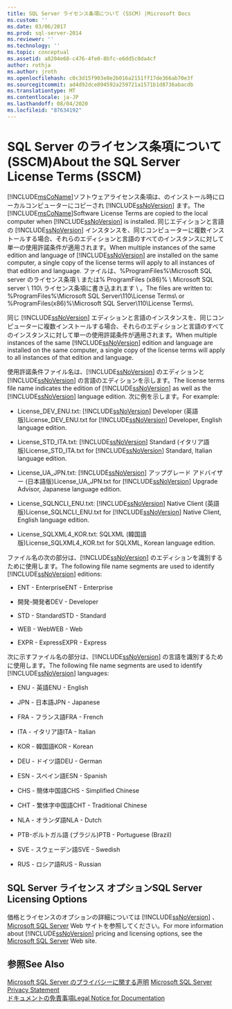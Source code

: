```yaml
---
title: SQL Server ライセンス条項について (SSCM) |Microsoft Docs
ms.custom: ''
ms.date: 03/06/2017
ms.prod: sql-server-2014
ms.reviewer: ''
ms.technology: ''
ms.topic: conceptual
ms.assetid: a8204e68-c476-4fe0-8bfc-e6dd5c0da4cf
author: rothja
ms.author: jroth
ms.openlocfilehash: c0c3d15f903e8e2b016a2151ff17de366ab70e3f
ms.sourcegitcommit: ad4d92dce894592a259721a1571b1d8736abacdb
ms.translationtype: MT
ms.contentlocale: ja-JP
ms.lasthandoff: 08/04/2020
ms.locfileid: "87634192"
---
```

# <a name="about-the-sql-server-license-terms-sscm"></a><span data-ttu-id="85eab-102">SQL Server のライセンス条項について (SSCM)</span><span class="sxs-lookup"><span data-stu-id="85eab-102">About the SQL Server License Terms (SSCM)</span></span>
  <span data-ttu-id="85eab-103">[!INCLUDE[msCoName](../../includes/msconame-md.md)]ソフトウェアライセンス条項は、のインストール時にローカルコンピューターにコピーされ [!INCLUDE[ssNoVersion](../../includes/ssnoversion-md.md)] ます。</span><span class="sxs-lookup"><span data-stu-id="85eab-103">The [!INCLUDE[msCoName](../../includes/msconame-md.md)]Software License Terms are copied to the local computer when [!INCLUDE[ssNoVersion](../../includes/ssnoversion-md.md)] is installed.</span></span> <span data-ttu-id="85eab-104">同じエディションと言語の [!INCLUDE[ssNoVersion](../../includes/ssnoversion-md.md)] インスタンスを、同じコンピューターに複数インストールする場合、それらのエディションと言語のすべてのインスタンスに対して単一の使用許諾条件が適用されます。</span><span class="sxs-lookup"><span data-stu-id="85eab-104">When multiple instances of the same edition and language of [!INCLUDE[ssNoVersion](../../includes/ssnoversion-md.md)] are installed on the same computer, a single copy of the license terms will apply to all instances of that edition and language.</span></span> <span data-ttu-id="85eab-105">ファイルは、%ProgramFiles%\Microsoft SQL server のライセンス条項 \ または% ProgramFiles (x86)% \ Microsoft SQL server \ 110\ ライセンス条項に書き込まれます \\ 。</span><span class="sxs-lookup"><span data-stu-id="85eab-105">The files are written to: %ProgramFiles%\Microsoft SQL Server\110\License Terms\ or %ProgramFiles(x86)%\Microsoft SQL Server\110\License Terms\\.</span></span>  
  
 <span data-ttu-id="85eab-106">同じ [!INCLUDE[ssNoVersion](../../includes/ssnoversion-md.md)] エディションと言語のインスタンスを、同じコンピューターに複数インストールする場合、それらのエディションと言語のすべてのインスタンスに対して単一の使用許諾条件が適用されます。</span><span class="sxs-lookup"><span data-stu-id="85eab-106">When multiple instances of the same [!INCLUDE[ssNoVersion](../../includes/ssnoversion-md.md)] edition and language are installed on the same computer, a single copy of the license terms will apply to all instances of that edition and language.</span></span>  
  
 <span data-ttu-id="85eab-107">使用許諾条件ファイル名は、[!INCLUDE[ssNoVersion](../../includes/ssnoversion-md.md)] のエディションと [!INCLUDE[ssNoVersion](../../includes/ssnoversion-md.md)] の言語のエディションを示します。</span><span class="sxs-lookup"><span data-stu-id="85eab-107">The license terms file name indicates the edition of [!INCLUDE[ssNoVersion](../../includes/ssnoversion-md.md)] as well as the [!INCLUDE[ssNoVersion](../../includes/ssnoversion-md.md)] language edition.</span></span> <span data-ttu-id="85eab-108">次に例を示します。</span><span class="sxs-lookup"><span data-stu-id="85eab-108">For example:</span></span>  
  
-   <span data-ttu-id="85eab-109">License_DEV_ENU.txt: [!INCLUDE[ssNoVersion](../../includes/ssnoversion-md.md)] Developer (英語版)</span><span class="sxs-lookup"><span data-stu-id="85eab-109">License_DEV_ENU.txt for [!INCLUDE[ssNoVersion](../../includes/ssnoversion-md.md)] Developer, English language edition.</span></span>  
  
-   <span data-ttu-id="85eab-110">License_STD_ITA.txt: [!INCLUDE[ssNoVersion](../../includes/ssnoversion-md.md)] Standard (イタリア語版)</span><span class="sxs-lookup"><span data-stu-id="85eab-110">License_STD_ITA.txt for [!INCLUDE[ssNoVersion](../../includes/ssnoversion-md.md)] Standard, Italian language edition.</span></span>  
  
-   <span data-ttu-id="85eab-111">License_UA_JPN.txt: [!INCLUDE[ssNoVersion](../../includes/ssnoversion-md.md)] アップグレード アドバイザー (日本語版)</span><span class="sxs-lookup"><span data-stu-id="85eab-111">License_UA_JPN.txt for [!INCLUDE[ssNoVersion](../../includes/ssnoversion-md.md)] Upgrade Advisor, Japanese language edition.</span></span>  
  
-   <span data-ttu-id="85eab-112">License_SQLNCLI_ENU.txt: [!INCLUDE[ssNoVersion](../../includes/ssnoversion-md.md)] Native Client (英語版)</span><span class="sxs-lookup"><span data-stu-id="85eab-112">License_SQLNCLI_ENU.txt for [!INCLUDE[ssNoVersion](../../includes/ssnoversion-md.md)] Native Client, English language edition.</span></span>  
  
-   <span data-ttu-id="85eab-113">License_SQLXML4_KOR.txt: SQLXML (韓国語版)</span><span class="sxs-lookup"><span data-stu-id="85eab-113">License_SQLXML4_KOR.txt for SQLXML, Korean language edition.</span></span>  
  
 <span data-ttu-id="85eab-114">ファイル名の次の部分は、[!INCLUDE[ssNoVersion](../../includes/ssnoversion-md.md)] のエディションを識別するために使用します。</span><span class="sxs-lookup"><span data-stu-id="85eab-114">The following file name segments are used to identify [!INCLUDE[ssNoVersion](../../includes/ssnoversion-md.md)] editions:</span></span>  
  
-   <span data-ttu-id="85eab-115">ENT - Enterprise</span><span class="sxs-lookup"><span data-stu-id="85eab-115">ENT - Enterprise</span></span>  
  
-   <span data-ttu-id="85eab-116">開発-開発者</span><span class="sxs-lookup"><span data-stu-id="85eab-116">DEV - Developer</span></span>  
  
-   <span data-ttu-id="85eab-117">STD - Standard</span><span class="sxs-lookup"><span data-stu-id="85eab-117">STD - Standard</span></span>  
  
-   <span data-ttu-id="85eab-118">WEB - Web</span><span class="sxs-lookup"><span data-stu-id="85eab-118">WEB - Web</span></span>  
  
-   <span data-ttu-id="85eab-119">EXPR - Express</span><span class="sxs-lookup"><span data-stu-id="85eab-119">EXPR - Express</span></span>  
  
 <span data-ttu-id="85eab-120">次に示すファイル名の部分は、[!INCLUDE[ssNoVersion](../../includes/ssnoversion-md.md)] の言語を識別するために使用します。</span><span class="sxs-lookup"><span data-stu-id="85eab-120">The following file name segments are used to identify [!INCLUDE[ssNoVersion](../../includes/ssnoversion-md.md)] languages:</span></span>  
  
-   <span data-ttu-id="85eab-121">ENU - 英語</span><span class="sxs-lookup"><span data-stu-id="85eab-121">ENU - English</span></span>  
  
-   <span data-ttu-id="85eab-122">JPN - 日本語</span><span class="sxs-lookup"><span data-stu-id="85eab-122">JPN - Japanese</span></span>  
  
-   <span data-ttu-id="85eab-123">FRA - フランス語</span><span class="sxs-lookup"><span data-stu-id="85eab-123">FRA - French</span></span>  
  
-   <span data-ttu-id="85eab-124">ITA - イタリア語</span><span class="sxs-lookup"><span data-stu-id="85eab-124">ITA - Italian</span></span>  
  
-   <span data-ttu-id="85eab-125">KOR - 韓国語</span><span class="sxs-lookup"><span data-stu-id="85eab-125">KOR - Korean</span></span>  
  
-   <span data-ttu-id="85eab-126">DEU - ドイツ語</span><span class="sxs-lookup"><span data-stu-id="85eab-126">DEU - German</span></span>  
  
-   <span data-ttu-id="85eab-127">ESN - スペイン語</span><span class="sxs-lookup"><span data-stu-id="85eab-127">ESN - Spanish</span></span>  
  
-   <span data-ttu-id="85eab-128">CHS - 簡体中国語</span><span class="sxs-lookup"><span data-stu-id="85eab-128">CHS - Simplified Chinese</span></span>  
  
-   <span data-ttu-id="85eab-129">CHT - 繁体字中国語</span><span class="sxs-lookup"><span data-stu-id="85eab-129">CHT - Traditional Chinese</span></span>  
  
-   <span data-ttu-id="85eab-130">NLA - オランダ語</span><span class="sxs-lookup"><span data-stu-id="85eab-130">NLA - Dutch</span></span>  
  
-   <span data-ttu-id="85eab-131">PTB-ポルトガル語 (ブラジル)</span><span class="sxs-lookup"><span data-stu-id="85eab-131">PTB - Portuguese (Brazil)</span></span>  
  
-   <span data-ttu-id="85eab-132">SVE - スウェーデン語</span><span class="sxs-lookup"><span data-stu-id="85eab-132">SVE - Swedish</span></span>  
  
-   <span data-ttu-id="85eab-133">RUS - ロシア語</span><span class="sxs-lookup"><span data-stu-id="85eab-133">RUS - Russian</span></span>  
  
## <a name="sql-server-licensing-options"></a><span data-ttu-id="85eab-134">SQL Server ライセンス オプション</span><span class="sxs-lookup"><span data-stu-id="85eab-134">SQL Server Licensing Options</span></span>  
 <span data-ttu-id="85eab-135">価格とライセンスのオプションの詳細については [!INCLUDE[ssNoVersion](../../includes/ssnoversion-md.md)] 、 [Microsoft SQL Server](https://go.microsoft.com/fwlink/?LinkId=190955) Web サイトを参照してください。</span><span class="sxs-lookup"><span data-stu-id="85eab-135">For more information about [!INCLUDE[ssNoVersion](../../includes/ssnoversion-md.md)] pricing and licensing options, see the [Microsoft SQL Server](https://go.microsoft.com/fwlink/?LinkId=190955) Web site.</span></span>  
  
## <a name="see-also"></a><span data-ttu-id="85eab-136">参照</span><span class="sxs-lookup"><span data-stu-id="85eab-136">See Also</span></span>  
 <span data-ttu-id="85eab-137">[Microsoft SQL Server のプライバシーに関する声明](../../../2014/getting-started/microsoft-sql-server-privacy-statement.md) </span><span class="sxs-lookup"><span data-stu-id="85eab-137">[Microsoft SQL Server Privacy Statement](../../../2014/getting-started/microsoft-sql-server-privacy-statement.md) </span></span>  
 [<span data-ttu-id="85eab-138">ドキュメントの免責事項</span><span class="sxs-lookup"><span data-stu-id="85eab-138">Legal Notice for Documentation</span></span>](../../../2014/getting-started/legal-notice-for-documentation.md)  
  
  
